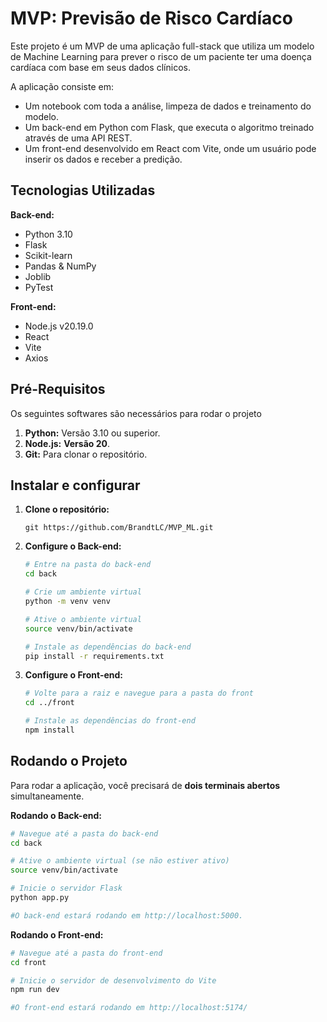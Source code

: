
# MVP: Previsão de Risco Cardíaco

Este projeto é um MVP de uma aplicação full-stack que utiliza um modelo de Machine Learning para prever o risco de um paciente ter uma doença cardíaca com base em seus dados clínicos.

A aplicação consiste em:
- Um notebook com toda a análise, limpeza de dados e treinamento do modelo.
- Um back-end em Python com Flask, que executa o algoritmo treinado através de uma API REST.
- Um front-end desenvolvido em React com Vite, onde um usuário pode inserir os dados e receber a predição.

## Tecnologias Utilizadas

**Back-end:**
- Python 3.10
- Flask
- Scikit-learn
- Pandas & NumPy
- Joblib
- PyTest

**Front-end:**
- Node.js v20.19.0
- React
- Vite
- Axios
## Pré-Requisitos
Os seguintes softwares são necessários para rodar o projeto

1. **Python:** Versão 3.10 ou superior.
2.  **Node.js:** **Versão 20**.
3.  **Git:** Para clonar o repositório.
## Instalar e configurar
1.  **Clone o repositório:**
    ```
    git https://github.com/BrandtLC/MVP_ML.git
    ```

2.  **Configure o Back-end:**
    ```bash
    # Entre na pasta do back-end
    cd back

    # Crie um ambiente virtual
    python -m venv venv

    # Ative o ambiente virtual
    source venv/bin/activate

    # Instale as dependências do back-end
    pip install -r requirements.txt
    ```

3.  **Configure o Front-end:**
    ```bash
    # Volte para a raiz e navegue para a pasta do front
    cd ../front

    # Instale as dependências do front-end
    npm install
    ```
    
## Rodando o Projeto
Para rodar a aplicação, você precisará de **dois terminais abertos** simultaneamente.

**Rodando o Back-end:**
```bash
# Navegue até a pasta do back-end
cd back

# Ative o ambiente virtual (se não estiver ativo)
source venv/bin/activate

# Inicie o servidor Flask
python app.py

#O back-end estará rodando em http://localhost:5000.
```
**Rodando o Front-end:**
```bash
# Navegue até a pasta do front-end
cd front

# Inicie o servidor de desenvolvimento do Vite
npm run dev

#O front-end estará rodando em http://localhost:5174/
```